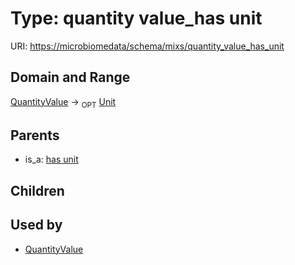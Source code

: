 
# Type: quantity value_has unit




URI: [https://microbiomedata/schema/mixs/quantity_value_has_unit](https://microbiomedata/schema/mixs/quantity_value_has_unit)


## Domain and Range

[QuantityValue](QuantityValue.md) ->  <sub>OPT</sub> [Unit](types/Unit.md)

## Parents

 *  is_a: [has unit](has_unit.md)

## Children


## Used by

 * [QuantityValue](QuantityValue.md)
